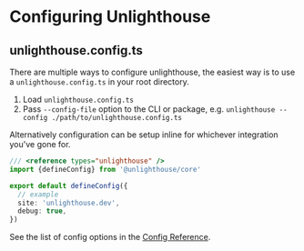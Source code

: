 # Configuring Unlighthouse

## unlighthouse.config.ts

There are multiple ways to configure unlighthouse, the easiest way is to use a `unlighthouse.config.ts` in your root
directory.

1. Load `unlighthouse.config.ts`
2. Pass `--config-file` option to the CLI or package, e.g. `unlighthouse --config ./path/to/unlighthouse.config.ts`

Alternatively configuration can be setup inline for whichever integration you've gone for.

```ts
/// <reference types="unlighthouse" />
import {defineConfig} from '@unlighthouse/core'

export default defineConfig({
  // example
  site: 'unlighthouse.dev',
  debug: true,
})
```

See the list of config options in the [Config Reference](/config/).
